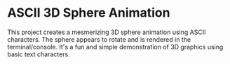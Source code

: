 # ASCII 3D Sphere Animation

This project creates a mesmerizing 3D sphere animation using ASCII characters. The sphere appears to rotate and is rendered in the terminal/console. It's a fun and simple demonstration of 3D graphics using basic text characters.


